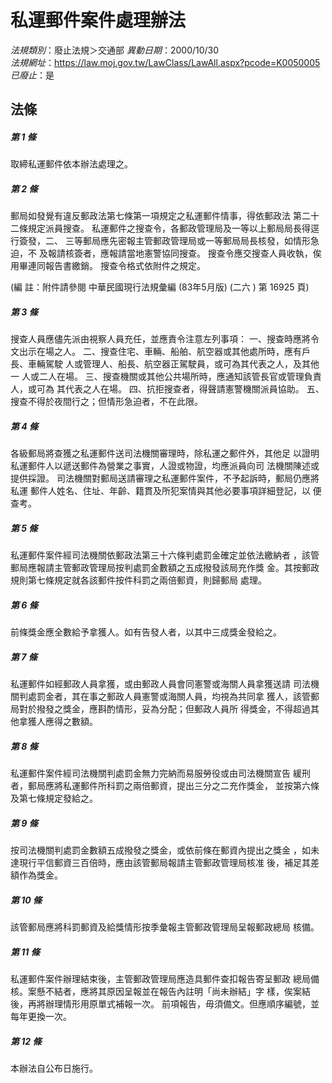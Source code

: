 # 私運郵件案件處理辦法

*法規類別*：廢止法規＞交通部
*異動日期*：2000/10/30  
*法規網址*：https://law.moj.gov.tw/LawClass/LawAll.aspx?pcode=K0050005
*已廢止*：是


## 法條
##### 第 1 條
取締私運郵件依本辦法處理之。

##### 第 2 條
郵局如發覺有違反郵政法第七條第一項規定之私運郵件情事，得依郵政法
第二十二條規定派員搜查。
私運郵件之搜查令，各郵政管理局及一等以上郵局局長得逕行簽發，二、
三等郵局應先密報主管郵政管理局或一等郵局局長核發，如情形急迫，不
及報請核簽者，應報請當地憲警協同搜查。
搜查令應交搜查人員收執，俟用畢連同報告書繳銷。
搜查令格式依附件之規定。

 (編      註：附件請參閱 中華民國現行法規彙編 (83年5月版)  (二六
  ) 第 16925 頁)

##### 第 3 條
搜查人員應儘先派由視察人員充任，並應責令注意左列事項：
一、搜查時應將令文出示在場之人。
二、搜查住宅、車輛、船舶、航空器或其他處所時，應有戶長、車輛駕駛
    人或管理人、船長、航空器正駕駛員，或可為其代表之人，及其他一
    人或二人在場。
三、搜查機關或其他公共場所時，應通知該管長官或管理負責人，或可為
    其代表之人在場。
四、抗拒搜查者，得聲請憲警機關派員協助。
五、搜查不得於夜間行之；但情形急迫者，不在此限。


##### 第 4 條
各級郵局將查獲之私運郵件送司法機關審理時，除私運之郵件外，其他足
以證明私運郵件人以遞送郵件為營業之事實，人證或物證，均應派員向司
法機關陳述或提供採證。
司法機關對郵局送請審理之私運郵件案件，不予起訴時，郵局仍應將私運
郵件人姓名、住址、年齡、籍貫及所犯案情與其他必要事項詳細登記，以
便查考。

##### 第 5 條
私運郵件案件經司法機關依郵政法第三十六條判處罰金確定並依法繳納者
，該管郵局應報請主管郵政管理局按判處罰金數額之五成撥發該局充作獎
金。其按郵政規則第七條規定就各該郵件按件科罰之兩倍郵資，則歸郵局
處理。

##### 第 6 條
前條獎金應全數給予拿獲人。如有告發人者，以其中三成獎金發給之。

##### 第 7 條
私運郵件如經郵政人員拿獲，或由郵政人員會同憲警或海關人員拿獲送請
司法機關判處罰金者，其在事之郵政人員憲警或海關人員，均視為共同拿
獲人，該管郵局對於撥發之獎金，應斟酌情形，妥為分配；但郵政人員所
得獎金，不得超過其他拿獲人應得之數額。

##### 第 8 條
私運郵件案件經司法機關判處罰金無力完納而易服勞役或由司法機關宣告
緩刑者，郵局應將私運郵件所科罰之兩倍郵資，提出三分之二充作獎金，
並按第六條及第七條規定發給之。

##### 第 9 條
按司法機關判處罰金數額五成撥發之獎金，或依前條在郵資內提出之獎金
，如未達現行平信郵資三百倍時，應由該管郵局報請主管郵政管理局核准
後，補足其差額作為獎金。

##### 第 10 條
該管郵局應將科罰郵資及給獎情形按季彙報主管郵政管理局呈報郵政總局
核備。

##### 第 11 條
私運郵件案件辦理結束後，主管郵政管理局應造具郵件查扣報告寄呈郵政
總局備核。案懸不結者，應將其原因呈報並在報告內註明「尚未辦結」字
樣，俟案結後，再將辦理情形用原單式補報一次。
前項報告，毋須備文。但應順序編號，並每年更換一次。

##### 第 12 條
本辦法自公布日施行。


